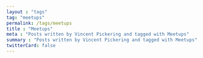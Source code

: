 ```yaml
---
layout : "tags"
tag: "meetups"
permalink: /tags/meetups
title : "Meetups"
meta : "Posts written by Vincent Pickering and tagged with Meetups"
summary : "Posts written by Vincent Pickering and tagged with Meetups"
twitterCard: false
---
```


